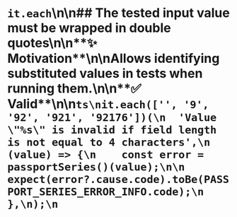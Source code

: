 # `it.each`\n\n## The tested input value must be wrapped in double quotes\n\n**✨ Motivation**\n\nAllows identifying substituted values in tests when running them.\n\n**✅ Valid**\n\n```ts\nit.each(['', '9', '92', '921', '92176'])(\n  'Value \"%s\" is invalid if field length is not equal to 4 characters',\n  (value) => {\n    const error = passportSeries()(value);\n\n    expect(error?.cause.code).toBe(PASSPORT_SERIES_ERROR_INFO.code);\n  },\n);\n```
